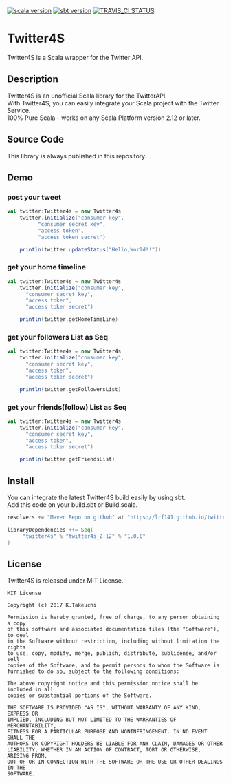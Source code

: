 [![scala version](https://img.shields.io/badge/scala-2.12.3-orange.svg)](https://www.scala-lang.org)
[![sbt version](https://img.shields.io/badge/sbt-0.13.16-green.svg)](http://www.scala-sbt.org/index.html)
[![TRAVIS_CI STATUS](https://travis-ci.org/lrf141/twitter4s.svg?branch=master)](https://travis-ci.org/lrf141/twitter4s)
# Twitter4S
Twitter4S is a Scala wrapper for the Twitter API.

## Description

Twitter4S is an unofficial Scala library for the TwitterAPI.  
With Twitter4S, you can easily integrate your Scala project with the Twitter Service.  
100% Pure Scala - works on any Scala Platform version 2.12 or later.

## Source Code
This library is always published in this repository.

## Demo

### post your tweet

```scala:postYourTweet.scala
val twitter:Twitter4s = new Twitter4s
    twitter.initialize("consumer key",
          "consumer secret key",
          "access token",
          "access token secret")

    println(twitter.updateStatus("Hello,World!!"))
```


### get your home timeline

```scala:getHomeTimeLine.scala
val twitter:Twitter4s = new Twitter4s
    twitter.initialize("consumer key",
      "consumer secret key",
      "access token",
      "access token secret")

    println(twitter.getHomeTimeLine)
```

### get your followers List as Seq

```scala:getFollowersList.scala
val twitter:Twitter4s = new Twitter4s
    twitter.initialize("consumer key",
      "consumer secret key",
      "access token",
      "access token secret")

    println(twitter.getFollowersList)
```

### get your friends(follow) List as Seq

```scala:getFriendsList.scala
val twitter:Twitter4s = new Twitter4s
    twitter.initialize("consumer key",
      "consumer secret key",
      "access token",
      "access token secret")

    println(twitter.getFriendsList)
```

## Install

You can integrate the latest Twitter4S build easily by using sbt.  
Add this code on your build.sbt or Build.scala.

```scala:build.sbt
resolvers += "Maven Repo on github" at "https://lrf141.github.io/twitter4s/"

libraryDependencies ++= Seq(
     "twitter4s" % "twitter4s_2.12" % "1.0.0"
)

```

## License

Twitter4S is released under MIT License.

```License
MIT License

Copyright (c) 2017 K.Takeuchi

Permission is hereby granted, free of charge, to any person obtaining a copy
of this software and associated documentation files (the "Software"), to deal
in the Software without restriction, including without limitation the rights
to use, copy, modify, merge, publish, distribute, sublicense, and/or sell
copies of the Software, and to permit persons to whom the Software is
furnished to do so, subject to the following conditions:

The above copyright notice and this permission notice shall be included in all
copies or substantial portions of the Software.

THE SOFTWARE IS PROVIDED "AS IS", WITHOUT WARRANTY OF ANY KIND, EXPRESS OR
IMPLIED, INCLUDING BUT NOT LIMITED TO THE WARRANTIES OF MERCHANTABILITY,
FITNESS FOR A PARTICULAR PURPOSE AND NONINFRINGEMENT. IN NO EVENT SHALL THE
AUTHORS OR COPYRIGHT HOLDERS BE LIABLE FOR ANY CLAIM, DAMAGES OR OTHER
LIABILITY, WHETHER IN AN ACTION OF CONTRACT, TORT OR OTHERWISE, ARISING FROM,
OUT OF OR IN CONNECTION WITH THE SOFTWARE OR THE USE OR OTHER DEALINGS IN THE
SOFTWARE.

```

